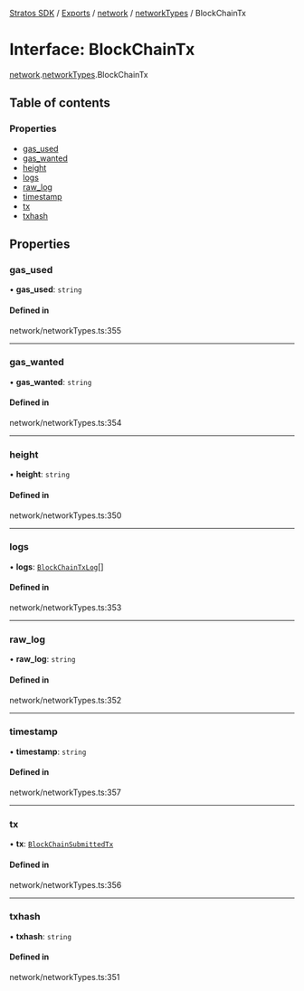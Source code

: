 [Stratos SDK](../README.md) / [Exports](../modules.md) / [network](../modules/network.md) / [networkTypes](../modules/network.networkTypes.md) / BlockChainTx

# Interface: BlockChainTx

[network](../modules/network.md).[networkTypes](../modules/network.networkTypes.md).BlockChainTx

## Table of contents

### Properties

- [gas\_used](network.networkTypes.BlockChainTx.md#gas_used)
- [gas\_wanted](network.networkTypes.BlockChainTx.md#gas_wanted)
- [height](network.networkTypes.BlockChainTx.md#height)
- [logs](network.networkTypes.BlockChainTx.md#logs)
- [raw\_log](network.networkTypes.BlockChainTx.md#raw_log)
- [timestamp](network.networkTypes.BlockChainTx.md#timestamp)
- [tx](network.networkTypes.BlockChainTx.md#tx)
- [txhash](network.networkTypes.BlockChainTx.md#txhash)

## Properties

### gas\_used

• **gas\_used**: `string`

#### Defined in

network/networkTypes.ts:355

___

### gas\_wanted

• **gas\_wanted**: `string`

#### Defined in

network/networkTypes.ts:354

___

### height

• **height**: `string`

#### Defined in

network/networkTypes.ts:350

___

### logs

• **logs**: [`BlockChainTxLog`](network.networkTypes.BlockChainTxLog.md)[]

#### Defined in

network/networkTypes.ts:353

___

### raw\_log

• **raw\_log**: `string`

#### Defined in

network/networkTypes.ts:352

___

### timestamp

• **timestamp**: `string`

#### Defined in

network/networkTypes.ts:357

___

### tx

• **tx**: [`BlockChainSubmittedTx`](network.networkTypes.BlockChainSubmittedTx.md)

#### Defined in

network/networkTypes.ts:356

___

### txhash

• **txhash**: `string`

#### Defined in

network/networkTypes.ts:351
